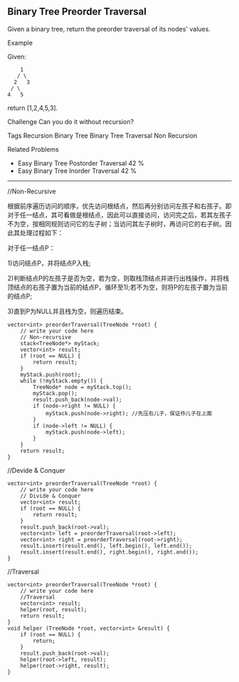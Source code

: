 ## Binary Tree Preorder Traversal  ##

Given a binary tree, return the preorder traversal of its nodes' values.

Example

Given:

	    1
	   / \
	  2   3
	 / \
	4   5
return [1,2,4,5,3].

Challenge 
Can you do it without recursion?

Tags 
Recursion Binary Tree Binary Tree Traversal Non Recursion

Related Problems 

- Easy Binary Tree Postorder Traversal 42 %
- Easy Binary Tree Inorder Traversal 42 %

----------
//Non-Recursive

根据前序遍历访问的顺序，优先访问根结点，然后再分别访问左孩子和右孩子。即对于任一结点，其可看做是根结点，因此可以直接访问，访问完之后，若其左孩子不为空，按相同规则访问它的左子树；当访问其左子树时，再访问它的右子树。因此其处理过程如下：

对于任一结点P：

1)访问结点P，并将结点P入栈;

2)判断结点P的左孩子是否为空，若为空，则取栈顶结点并进行出栈操作，并将栈顶结点的右孩子置为当前的结点P，循环至1);若不为空，则将P的左孩子置为当前的结点P;

3)直到P为NULL并且栈为空，则遍历结束。
	
	vector<int> preorderTraversal(TreeNode *root) {
	    // write your code here
	    // Non-recursive
	    stack<TreeNode*> myStack;
	    vector<int> result;
	    if (root == NULL) {
	        return result;
	    }
	    myStack.push(root);
	    while (!myStack.empty()) {
	        TreeNode* node = myStack.top();
	        myStack.pop();
	        result.push_back(node->val);
	        if (node->right != NULL) {
	            myStack.push(node->right); //先压右儿子，保证作儿子在上面
	        }
	        if (node->left != NULL) {
	            myStack.push(node->left);
	        }
	    }
	    return result;
	}
//Devide & Conquer

	vector<int> preorderTraversal(TreeNode *root) {
	    // write your code here
	    // Divide & Conquer
	    vector<int> result;
	    if (root == NULL) {
	        return result;
	    }
	    result.push_back(root->val);
	    vector<int> left = preorderTraversal(root->left);
	    vector<int> right = preorderTraversal(root->right);
	    result.insert(result.end(), left.begin(), left.end());
	    result.insert(result.end(), right.begin(), right.end());
	}
//Traversal

	vector<int> preorderTraversal(TreeNode *root) {
	    // write your code here
	    //Traversal
	    vector<int> result;
	    helper(root, result);
	    return result;
	}
	void helper (TreeNode *root, vector<int> &result) {
	    if (root == NULL) {
	        return;
	    }
	    result.push_back(root->val);
	    helper(root->left, result);
	    helper(root->right, result);
	}